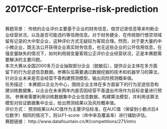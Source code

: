 # 2017CCF-Enterprise-risk-prediction
 <br />
赛题背景：
        传统的企业评价主要基于企业的财务信息，借贷记录信息等来判断企业经营状况，以及是否可能违约等信用信息。对于财务健全、在传统银行借贷领域留有记录的大中型企业，这种评价方式无疑较为客观合理。然而，对于更大量的中小微企业，既无法公开获得企业真实财务信息，也无这些企业的公开信用信息，在强变量缺失的情况下，如何利用弱变量客观公正评价企业经营状况，正是本赛题需要解决的主要问题。
<br />
        本次大赛从全国2000多万企业抽取部分企业（脱敏后），提供企业主体在多方面留下的行为足迹信息数据。参赛队伍需要通过数据挖掘的技术和机器学习的算法，针对企业未来是否会经营不善构建预测模型，输出风险预测概率值。
 <br />
任务描述：
        本赛题以企业为中心，围绕企业主体在多方面留下的行为足迹信息构建训练数据集，以企业在未来两年内是否因经营不善退出市场作为目标变量进行预测。
        参赛者需要利用训练数据集中企业信息数据，构建算法模型，并利用该算法模型对验证数据集中企业，给出预测结果以及风险概率值。
 <br />
评价方式：
        预测结果以AUC值作为主要评估标准，在AUC值（保留到小数点后4位数字）相同的情况下，则以F1-score（命中率及覆盖率）进行辅助评估。
 <br />
赛题链接：
        http://www.datafountain.cn/#/competitions/271/intro

